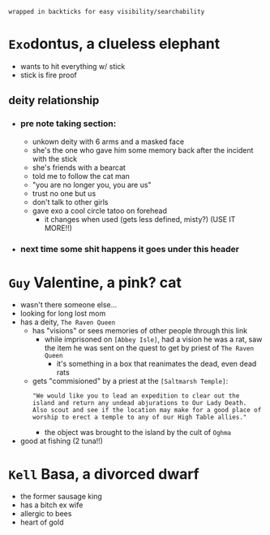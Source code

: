 ```
wrapped in backticks for easy visibility/searchability
```
# `Exo`dontus, a clueless elephant
- wants to hit everything w/ stick
- stick is fire proof
## deity relationship
- ### pre note taking section:
    - unkown deity with 6 arms and a masked face
    - she's the one who gave him some memory back after the incident with the stick
    - she's friends with a bearcat
    - told me to follow the cat man
    - "you are no longer you, you are us"
    - trust no one but us
    - don't talk to other girls
    - gave exo a  cool circle tatoo on forehead
        - it changes when used (gets less defined, misty?) (USE IT MORE!!)
- ### next time some shit happens it goes under this header
# `Guy` Valentine, a pink? cat
- wasn't there someone else...
- looking for long lost mom
- has a deity, `The Raven Queen`
    - has "visions" or sees memories of other people through this link
        - while imprisoned on `[Abbey Isle]`, had a vision he was a rat, saw the item he was sent on the quest to get by priest of `The Raven Queen`
            - it's something in a box that reanimates the dead, even dead rats
    - gets "commisioned" by a priest at the `[Saltmarsh Temple]`:
        ```
        "We would like you to lead an expedition to clear out the island and return any undead abjurations to Our Lady Death. Also scout and see if the location may make for a good place of worship to erect a temple to any of our High Table allies."
        ```
        - the object was brought to the island by the cult of `Oghma`
- good at fishing (2 tuna!!)

# `Kell` Basa, a divorced dwarf
- the former sausage king
- has a bitch ex wife
- allergic to bees
- heart of gold
